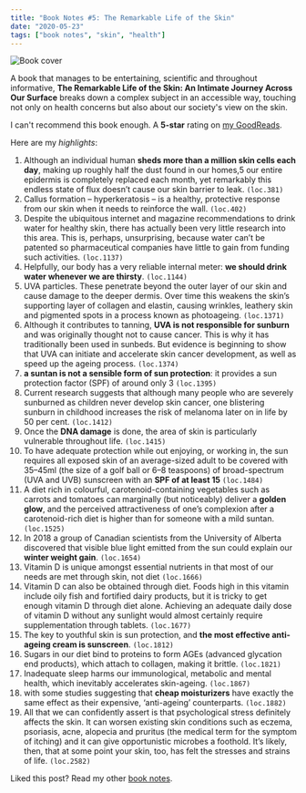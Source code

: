 ```yaml
---
title: "Book Notes #5: The Remarkable Life of the Skin"
date: "2020-05-23"
tags: ["book notes", "skin", "health"]
---
```

 
 <img alt="Book cover" src="/images/cover.jpeg"/>
 
A book that manages to be entertaining, scientific  and throughout informative, **The Remarkable Life of the Skin: An Intimate Journey Across Our Surface** breaks down a complex subject in an accessible way, touching not only on health concerns but also about our society's view on the skin.

I can't recommend this book enough. A **5-star** rating on [my GoodReads](https://www.goodreads.com/user/show/3186522-j-pedro-ribeiro).    

Here are my _highlights_: 

1. Although an individual human **sheds more than a million skin cells each day**, making up roughly half the dust found in our homes,5 our entire epidermis is completely replaced each month, yet remarkably this endless state of flux doesn’t cause our skin barrier to leak. `(loc.381)`
1. Callus formation – hyperkeratosis – is a healthy, protective response from our skin when it needs to reinforce the wall. `(loc.402)`
1. Despite the ubiquitous internet and magazine recommendations to drink water for healthy skin, there has actually been very little research into this area. This is, perhaps, unsurprising, because water can’t be patented so pharmaceutical companies have little to gain from funding such activities.  `(loc.1137)`
1. Helpfully, our body has a very reliable internal meter: **we should drink water whenever we are thirsty**.  `(loc.1144)`
1. UVA particles. These penetrate beyond the outer layer of our skin and cause damage to the deeper dermis. Over time this weakens the skin’s supporting layer of collagen and elastin, causing wrinkles, leathery skin and pigmented spots in a process known as photoageing. `(loc.1371)`
1. Although it contributes to tanning, **UVA is not responsible for sunburn** and was originally thought not to cause cancer. This is why it has traditionally been used in sunbeds. But evidence is beginning to show that UVA can initiate and accelerate skin cancer development, as well as speed up the ageing process.  `(loc.1374)`
1. **a suntan is not a sensible form of sun protection**: it provides a sun protection factor (SPF) of around only 3  `(loc.1395)`
1. Current research suggests that although many people who are severely sunburned as children never develop skin cancer, one blistering sunburn in childhood increases the risk of melanoma later on in life by 50 per cent. `(loc.1412)`
1. Once the **DNA damage** is done, the area of skin is particularly vulnerable throughout life.  `(loc.1415)`
1. To have adequate protection while out enjoying, or working in, the sun requires all exposed skin of an average-sized adult to be covered with 35–45ml (the size of a golf ball or 6–8 teaspoons) of broad-spectrum (UVA and UVB) sunscreen with an **SPF of at least 15**  `(loc.1484)`
1. A diet rich in colourful, carotenoid-containing vegetables such as carrots and tomatoes can marginally (but noticeably) deliver a **golden glow**, and the perceived attractiveness of one’s complexion after a carotenoid-rich diet is higher than for someone with a mild suntan.  `(loc.1525)`
1. In 2018 a group of Canadian scientists from the University of Alberta discovered that visible blue light emitted from the sun could explain our **winter weight gain**.  `(loc.1654)`
1. Vitamin D is unique amongst essential nutrients in that most of our needs are met through skin, not diet  `(loc.1666)`
1. Vitamin D can also be obtained through diet. Foods high in this vitamin include oily fish and fortified dairy products, but it is tricky to get enough vitamin D through diet alone. Achieving an adequate daily dose of vitamin D without any sunlight would almost certainly require supplementation through tablets.  `(loc.1677)`
1. The key to youthful skin is sun protection, and **the most effective anti-ageing cream is sunscreen**.  `(loc.1812)`
1. Sugars in our diet bind to proteins to form AGEs (advanced glycation end products), which attach to collagen, making it brittle. `(loc.1821)`
1. Inadequate sleep harms our immunological, metabolic and mental health, which inevitably accelerates skin-ageing.  `(loc.1867)`
1. with some studies suggesting that **cheap moisturizers** have exactly the same effect as their expensive, ‘anti-ageing’ counterparts.  `(loc.1882)`
1. All that we can confidently assert is that psychological stress definitely affects the skin. It can worsen existing skin conditions such as eczema, psoriasis, acne, alopecia and pruritus (the medical term for the symptom of itching) and it can give opportunistic microbes a foothold. It’s likely, then, that at some point your skin, too, has felt the stresses and strains of life.  `(loc.2582)`

Liked this post? Read my other [book notes](https://www.jpedroribeiro.com/tag/book-notes/).